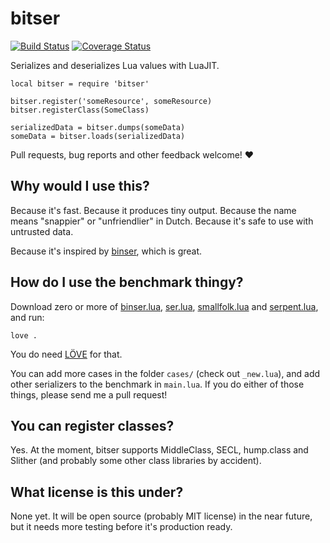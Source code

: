 # bitser

[![Build Status](https://travis-ci.org/gvx/bitser.svg?branch=master)](https://travis-ci.org/gvx/bitser)
[![Coverage Status](https://coveralls.io/repos/github/gvx/bitser/badge.svg?branch=master)](https://coveralls.io/github/gvx/bitser?branch=master)

Serializes and deserializes Lua values with LuaJIT.

    local bitser = require 'bitser'

    bitser.register('someResource', someResource)
    bitser.registerClass(SomeClass)

    serializedData = bitser.dumps(someData)
    someData = bitser.loads(serializedData)

Pull requests, bug reports and other feedback welcome! :heart:

## Why would I use this?

Because it's fast. Because it produces tiny output. Because the name means "snappier"
or "unfriendlier" in Dutch. Because it's safe to use with untrusted data.

Because it's inspired by [binser](https://github.com/bakpakin/binser), which is great.

## How do I use the benchmark thingy?

Download zero or more of [binser.lua](https://github.com/bakpakin/binser/master/binser.lua),
[ser.lua](https://github.com.com/gvx/Ser/master/ser.lua),
[smallfolk.lua](https://github.com/gvx/Smallfolk/raw/master/smallfolk.lua) and
[serpent.lua](https://github.com/pkulchenko/serpent/raw/master/src/serpent.lua), and run:

    love .

You do need [LÖVE](https://love2d.org/) for that.

You can add more cases in the folder `cases/` (check out `_new.lua`), and add other
serializers to the benchmark in `main.lua`. If you do either of those things, please
send me a pull request!

## You can register classes?

Yes. At the moment, bitser supports MiddleClass, SECL, hump.class and Slither (and
probably some other class libraries by accident).

## What license is this under?

None yet. It will be open source (probably MIT license) in the near future, but it
needs more testing before it's production ready.
